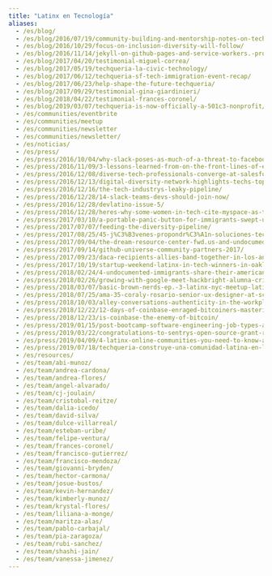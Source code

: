 ```yaml
---
title: "Latinx en Tecnología"
aliases:
  - /es/blog/
  - /es/blog/2016/07/19/community-building-and-mentorship-notes-on-techquerias-latest-event/
  - /es/blog/2016/10/29/focus-on-inclusion-diversity-will-follow/
  - /es/blog/2016/11/14/jekyll-on-github-pages-and-service-workers.-progressive-web-apps-and-offline-mode-for-your-blog/
  - /es/blog/2017/04/20/testimonial-miguel-correa/
  - /es/blog/2017/05/19/techqueria-la-civic-technology/
  - /es/blog/2017/06/12/techqueria-sf-tech-immigration-event-recap/
  - /es/blog/2017/06/23/help-shape-the-future-techqueria/
  - /es/blog/2017/09/29/testimonial-gina-giardinieri/
  - /es/blog/2018/04/22/testimonial-frances-coronel/
  - /es/blog/2019/03/07/techqueria-is-now-officially-a-501c3-nonprofit/
  - /es/communities/eventbrite
  - /es/communities/meetup
  - /es/communities/newsletter
  - /es/communities/newsletter/
  - /es/noticias/
  - /es/press/
  - /es/press/2016/10/04/why-slack-poses-as-much-of-a-threat-to-facebook-as-snapchat/
  - /es/press/2016/11/09/3-lessons-learned-from-on-the-front-lines-of-ed-tech/
  - /es/press/2016/12/08/diverse-tech-professionals-converge-at-salesforce-for-second-annual-40-under-40-tech-diversity-silicon-valley-reception-and-awards-ceremony/
  - /es/press/2016/12/13/digital-diversity-network-highlights-techs-top-40-under-40/
  - /es/press/2016/12/16/the-tech-industrys-leaky-pipeline/
  - /es/press/2016/12/28/14-slack-teams-devs-should-join-now/
  - /es/press/2016/12/28/devlatino-issue-5/
  - /es/press/2016/12/28/heres-why-some-women-in-tech-cite-myspace-as-their-entry-point/
  - /es/press/2017/03/10/a-portable-panic-button-for-immigrants-swept-up-in-raids/
  - /es/press/2017/07/07/feeding-the-diversity-pipeline/
  - /es/press/2017/08/25/45-j%C3%B3venes-propondr%C3%A1n-soluciones-tecnol%C3%B3gicas-a-los-problemas-de-los-inmigrantes-en-el-hackathon-de-undocumedia/
  - /es/press/2017/09/04/the-dream-resource-center-fwd.us-and-undocumedia-partner-with-community-leaders-and-tech-companies-to-bring-immigrant-youth-led-hackathon-in-los-angeles/
  - /es/press/2017/09/14/github-universe-community-partners-2017/
  - /es/press/2017/09/23/daca-recipients-allies-band-together-in-los-angeles-for-countrys-first-ever-immigrant-youth-led-hackathon/
  - /es/press/2017/10/19/startup-weekend-latinx-in-tech-winners-in-oakland-pitch-tech-solution-to-help-puerto-rico-and-mexico-relief-efforts/
  - /es/press/2018/02/24/4-undocumented-immigrants-share-their-american-startup-stories/
  - /es/press/2018/02/26/growing-with-google-meet-hackbright-alumna-cristina-rodr%C3%ADguez/
  - /es/press/2018/03/07/basic-brown-nerds-ep.-3-latinx-nyc-meetup-latin-history-for-morons/
  - /es/press/2018/07/25/ama-35-coraly-rosario-senior-ux-designer-at-scopely/
  - /es/press/2018/10/03/alley-conversations-authenticity-in-the-workplace-as-a-latinx-professional/
  - /es/press/2018/12/22/12-days-of-coinbase-enraged-bitcoiners-mastering-monero-dominates-amazon-while-new-tether-fud-flares-up/
  - /es/press/2018/12/23/is-coinbase-the-enemy-of-bitcoin/
  - /es/press/2019/01/15/post-bootcamp-software-engineering-job-types-and-how-to-hopefully-get-one/
  - /es/press/2019/03/22/congratulations-to-sentrys-open-source-grant-recipient/
  - /es/press/2019/04/09/4-latinx-online-communities-you-need-to-know-about/
  - /es/press/2019/07/18/techqueria-construye-una-comunidad-latina-en-la-industria-de-la-tecnología/
  - /es/resources/
  - /es/team/abi-munoz/
  - /es/team/andrea-cardona/
  - /es/team/andrea-flores/
  - /es/team/angel-alvarado/
  - /es/team/cj-joulain/
  - /es/team/cristobal-reitze/
  - /es/team/dalia-icedo/
  - /es/team/david-silva/
  - /es/team/dulce-villarreal/
  - /es/team/esteban-uribe/
  - /es/team/felipe-ventura/
  - /es/team/frances-coronel/
  - /es/team/francisco-gutierrez/
  - /es/team/francisco-mendoza/
  - /es/team/giovanni-bryden/
  - /es/team/hector-carmona/
  - /es/team/josue-bustos/
  - /es/team/kevin-hernandez/
  - /es/team/kimberly-munoz/
  - /es/team/krystal-flores/
  - /es/team/liliana-a-monge/
  - /es/team/maritza-alas/
  - /es/team/pablo-carbajal/
  - /es/team/pia-zaragoza/
  - /es/team/rubi-sanchez/
  - /es/team/shashi-jain/
  - /es/team/vanessa-jimenez/
---
```

